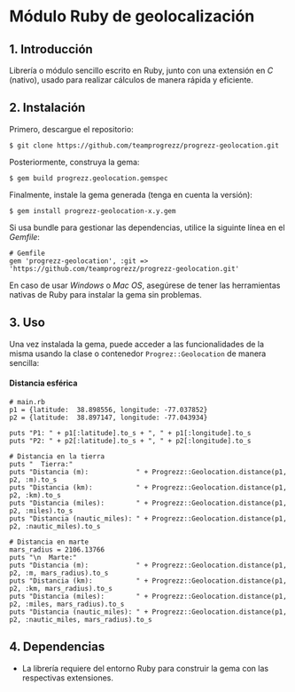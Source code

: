 # Módulo Ruby de geolocalización #

## 1. Introducción ##
Librería o módulo sencillo escrito en Ruby, junto con una extensión en *C* (nativo), usado para realizar cálculos de manera rápida y eficiente.

## 2. Instalación ##
Primero, descargue el repositorio:

    $ git clone https://github.com/teamprogrezz/progrezz-geolocation.git

Posteriormente, construya la gema:

    $ gem build progrezz.geolocation.gemspec

Finalmente, instale la gema generada (tenga en cuenta la versión):

    $ gem install progrezz-geolocation-x.y.gem

Si usa bundle para gestionar las dependencias, utilice la siguinte línea en el *Gemfile*:

    # Gemfile
    gem 'progrezz-geolocation', :git => 'https://github.com/teamprogrezz/progrezz-geolocation.git'

En caso de usar *Windows* o *Mac OS*, asegúrese de tener las herramientas nativas de Ruby para instalar la gema sin problemas.

## 3. Uso ##

Una vez instalada la gema, puede acceder a las funcionalidades de la misma usando la clase o contenedor ````Progrez::Geolocation```` de manera sencilla:

#### Distancia esférica ####
````
# main.rb
p1 = {latitude:  38.898556, longitude: -77.037852}
p2 = {latitude:  38.897147, longitude: -77.043934}

puts "P1: " + p1[:latitude].to_s + ", " + p1[:longitude].to_s
puts "P2: " + p2[:latitude].to_s + ", " + p2[:longitude].to_s

# Distancia en la tierra
puts "  Tierra:"
puts "Distancia (m):            " + Progrezz::Geolocation.distance(p1, p2, :m).to_s
puts "Distancia (km):           " + Progrezz::Geolocation.distance(p1, p2, :km).to_s
puts "Distancia (miles):        " + Progrezz::Geolocation.distance(p1, p2, :miles).to_s
puts "Distancia (nautic_miles): " + Progrezz::Geolocation.distance(p1, p2, :nautic_miles).to_s

# Distancia en marte
mars_radius = 2106.13766
puts "\n  Marte:"
puts "Distancia (m):            " + Progrezz::Geolocation.distance(p1, p2, :m, mars_radius).to_s
puts "Distancia (km):           " + Progrezz::Geolocation.distance(p1, p2, :km, mars_radius).to_s
puts "Distancia (miles):        " + Progrezz::Geolocation.distance(p1, p2, :miles, mars_radius).to_s
puts "Distancia (nautic_miles): " + Progrezz::Geolocation.distance(p1, p2, :nautic_miles, mars_radius).to_s

````

## 4. Dependencias ##

- La librería requiere del entorno Ruby para construir la gema con las respectivas extensiones.

